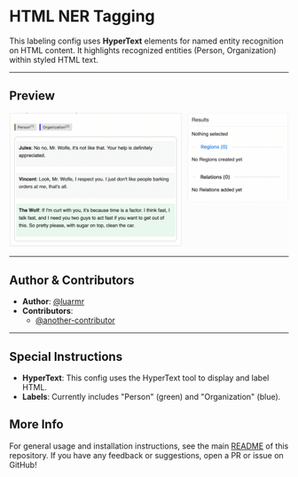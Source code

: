 # HTML NER Tagging

This labeling config uses **HyperText** elements for named entity recognition on HTML content. 
It highlights recognized entities (Person, Organization) within styled HTML text.

---

## Preview

![html-ner-tagging-preview](./html-ner-tagging-preview.gif)

---

## Author & Contributors

- **Author**: [@luarmr](https://github.com/luarmr)
- **Contributors**:
  - [@another-contributor](https://github.com/another-contributor)


---

## Special Instructions

- **HyperText**: This config uses the HyperText tool to display and label HTML. 
- **Labels**: Currently includes "Person" (green) and "Organization" (blue).



## More Info

For general usage and installation instructions, see the main 
[README](../../README.md) of this repository. 
If you have any feedback or suggestions, open a PR or issue on GitHub!
